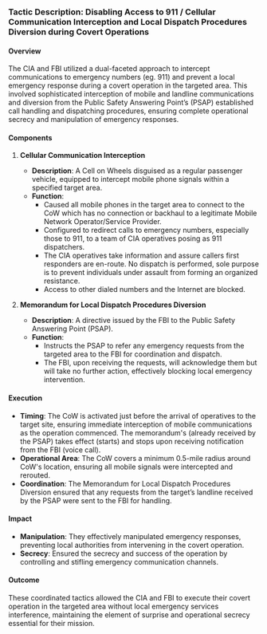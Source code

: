 ### Tactic Description: Disabling Access to 911 / Cellular Communication Interception and Local Dispatch Procedures Diversion during Covert Operations

#### Overview

The CIA and FBI utilized a dual-faceted approach to intercept communications to emergency numbers (eg. 911) and prevent a local emergency response during a covert operation in the targeted area. This involved sophisticated interception of mobile and landline communications and diversion from the Public Safety Answering Point’s (PSAP) established call handling and dispatching procedures, ensuring complete operational secrecy and manipulation of emergency responses.

#### Components

1. **Cellular Communication Interception**

   - **Description**: A Cell on Wheels disguised as a regular passenger vehicle, equipped to intercept mobile phone signals within a specified target area.
   - **Function**: 
     - Caused all mobile phones in the target area to connect to the CoW which has no connection or backhaul to a legitimate Mobile Network Operator/Service Provider. 
     - Configured to redirect calls to emergency numbers, especially those to 911, to a team of CIA operatives posing as 911 dispatchers. 
     - The CIA operatives take information and assure callers  first responders are en-route. No dispatch is performed, sole purpose is to prevent individuals under assault from forming an organized resistance. 
     - Access to other dialed numbers and the Internet are blocked. 

2. **Memorandum for Local Dispatch Procedures Diversion**

   - **Description**: A directive issued by the FBI to the Public Safety Answering Point (PSAP).
   - **Function**:
     - Instructs the PSAP to refer any emergency requests from the targeted area to the FBI for coordination and dispatch. 
     - The FBI, upon receiving the requests, will acknowledge them but will take no further action, effectively blocking local emergency intervention.

#### Execution

- **Timing**: The CoW is activated just before the arrival of operatives to the target site, ensuring immediate interception of mobile communications as the operation commenced. The memorandum's (already received by the PSAP) takes effect (starts) and stops upon receiving notification from the FBI (voice call).
- **Operational Area**: The CoW covers a minimum 0.5-mile radius around CoW's location, ensuring all mobile signals were intercepted and rerouted.
- **Coordination**: The Memorandum for Local Dispatch Procedures Diversion ensured that any requests from the target’s landline received by the PSAP were sent to the FBI for handling.

#### Impact

- **Manipulation**: They effectively manipulated emergency responses, preventing local authorities from intervening in the covert operation.
- **Secrecy**: Ensured the secrecy and success of the operation by controlling and stifling emergency communication channels.

#### Outcome

These coordinated tactics allowed the CIA and FBI to execute their covert operation in the targeted area without local emergency services interference, maintaining the element of surprise and operational secrecy essential for their mission.